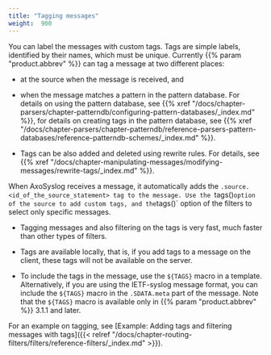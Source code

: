 ```yaml
---
title: "Tagging messages"
weight:  900
---
```

<!-- DISCLAIMER: This file is based on the syslog-ng Open Source Edition documentation https://github.com/balabit/syslog-ng-ose-guides/commit/2f4a52ee61d1ea9ad27cb4f3168b95408fddfdf2 and is used under the terms of The syslog-ng Open Source Edition Documentation License. The file has been modified by Axoflow. -->

You can label the messages with custom tags. Tags are simple labels, identified by their names, which must be unique. Currently {{% param "product.abbrev" %}} can tag a message at two different places:

  - at the source when the message is received, and

  - when the message matches a pattern in the pattern database. For details on using the pattern database, see {{% xref "/docs/chapter-parsers/chapter-patterndb/configuring-pattern-databases/_index.md" %}}, for details on creating tags in the pattern database, see {{% xref "/docs/chapter-parsers/chapter-patterndb/reference-parsers-pattern-databases/reference-patterndb-schemes/_index.md" %}}.

  - Tags can be also added and deleted using rewrite rules. For details, see {{% xref "/docs/chapter-manipulating-messages/modifying-messages/rewrite-tags/_index.md" %}}.

When AxoSyslog receives a message, it automatically adds the `.source.<id_of_the_source_statement> tag to the message. Use the `tags()` option of the source to add custom tags, and the `tags()` option of the filters to select only specific messages.

  - Tagging messages and also filtering on the tags is very fast, much faster than other types of filters.

  - Tags are available locally, that is, if you add tags to a message on the client, these tags will not be available on the server.

  - To include the tags in the message, use the `${TAGS}` macro in a template. Alternatively, if you are using the IETF-syslog message format, you can include the `${TAGS}` macro in the `.SDATA.meta` part of the message. Note that the `${TAGS}` macro is available only in {{% param "product.abbrev" %}} 3.1.1 and later.

For an example on tagging, see [Example: Adding tags and filtering messages with tags]({{< relref "/docs/chapter-routing-filters/filters/reference-filters/_index.md" >}}).
